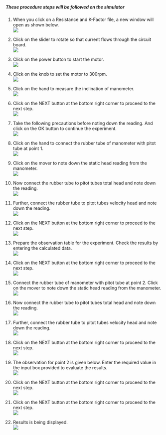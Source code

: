 ##### These procedure steps will be followed on the simulator

1. When you click on a Resistance and K-Factor file, a new window will open as shown below. <br>
<img src="images/k1.png"><br>

2. Click on the slider to rotate so that current flows through the circuit board.<br>
<img src="images/k2.png"><br>

3. Click on the power button to start the motor. <br>
<img src="images/k3.png"><br>

4. Click on the knob to set the motor to 300rpm. <br>
<img src="images/k4.png"><br>

5. Click on the hand to measure the inclination of manometer.<br>
<img src="images/k5.png"><br>

6. Click on the NEXT button at the bottom right corner to proceed to the next step.<br>
<img src="images/k6.png"><br>

7. Take the following precautions before noting down the reading. And click on the OK button to continue the experiment.<br>
<img src="images/k7.png"><br>

8. Click on the hand to connect the rubber tube of manometer with pitot tube at point 1.<br>
<img src="images/k8.png"><br>

9. Click on the mover to note down the static head reading from the manometer.<br>
<img src="images/k9.png"><br>

10. Now connect the rubber tube to pitot tubes total head and note down the reading.<br>
<img src="images/k10.png"><br>

11. Further, connect the rubber tube to pitot tubes velocity head and note down the reading. <br>
<img src="images/k11.png"><br>

12. Click on the NEXT button at the bottom right corner to proceed to the next step.<br>
<img src="images/k12.png"><br>

13. Prepare the observation table for the experiment. Check the results by entering the calculated data.<br>
<img src="images/k13.png"><br>

14. Click on the NEXT button at the bottom right corner to proceed to the next step.<br>
<img src="images/k14.png"><br>

15. Connect the rubber tube of manometer with pitot tube at point 2. Click on the mover to note down the static head reading from the manometer.<br>
<img src="images/k15.png"><br>

16.  Now connect the rubber tube to pitot tubes total head and note down the reading.<br>
<img src="images/k16.png"><br>

17.  Further, connect the rubber tube to pitot tubes velocity head and note down the reading.<br>
<img src="images/k17.png"><br>

18. Click on the NEXT button at the bottom right corner to proceed to the next step.<br>
<img src="images/k18.png"><br>

19. The observation for point 2 is given below. Enter the required value in the input box provided to evaluate the results.<br>
<img src="images/k19.png"><br>

20. Click on the NEXT button at the bottom right corner to proceed to the next step.<br>
<img src="images/k20.png"><br>

21. Click on the NEXT button at the bottom right corner to proceed to the next step.<br>
<img src="images/k21.png"><br>

22. Results is being displayed.<br>
<img src="images/k22.png"><br>

